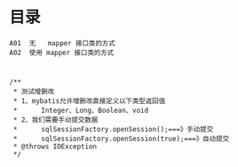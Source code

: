 #  目录
    A01  无   mapper 接口类的方式
    A02  使用 mapper 接口类的方式
    
    
# 
	/**
	 * 测试增删改
	 * 1、mybatis允许增删改直接定义以下类型返回值
	 * 		Integer、Long、Boolean、void
	 * 2、我们需要手动提交数据
	 * 		sqlSessionFactory.openSession();===》手动提交
	 * 		sqlSessionFactory.openSession(true);===》自动提交
	 * @throws IOException 
	 */